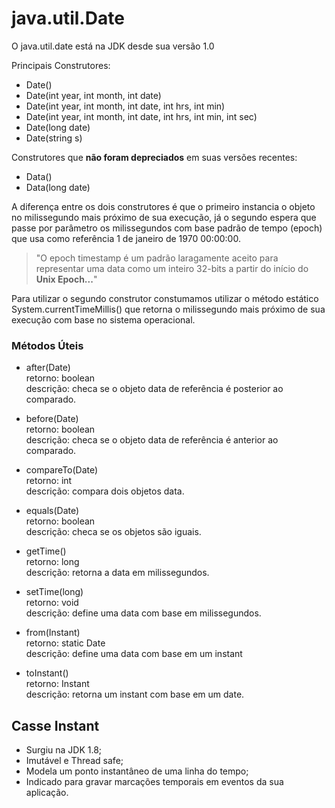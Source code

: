 # java.util.Date  

O java.util.date está na JDK desde sua versão 1.0

Principais Construtores:  
- Date()  
- Date(int year, int month, int date)  
- Date(int year, int month, int date, int hrs, int min)  
- Date(int year, int month, int date, int hrs, int min, int sec)  
- Date(long date)  
- Date(string s)  

Construtores que **não foram depreciados** em suas versões recentes:  
- Data()  
- Data(long date)  

A diferença entre os dois construtores é que o primeiro instancia o objeto no milissegundo mais próximo de sua execução, já o segundo espera que passe por 
parâmetro os milissegundos com base padrão de tempo (epoch) que usa como referência 1 de janeiro de 1970 00:00:00.
> "O epoch timestamp é um padrão laragamente aceito para representar uma data como um inteiro 32-bits a partir do início do **Unix Epoch...**"  

Para utilizar o segundo construtor constumamos utilizar o método estático System.currentTimeMillis() que retorna o milissegundo mais próximo de sua execução com base no sistema operacional.  

### Métodos Úteis  

- after(Date)  
retorno: boolean  
descrição: checa se o objeto data de referência é posterior ao comparado.  

- before(Date)  
retorno: boolean  
descrição: checa se o objeto data de referência é anterior ao comparado.  

- compareTo(Date)  
retorno: int  
descrição: compara dois objetos data.  

- equals(Date)  
retorno: boolean  
descrição: checa se os objetos são iguais.  

- getTime()  
retorno: long  
descrição: retorna a data em milissegundos.  

- setTime(long)  
retorno: void  
descrição: define uma data com base em milissegundos.  

- from(Instant)  
retorno: static Date  
descrição: define uma data com base em um instant  

- toInstant()  
retorno: Instant  
descrição: retorna um instant com base em um date.  

## Casse Instant
- Surgiu na JDK 1.8;  
- Imutável e Thread safe;  
- Modela um ponto instantâneo de uma linha do tempo;  
- Indicado para gravar marcações temporais em eventos da sua aplicação.  

